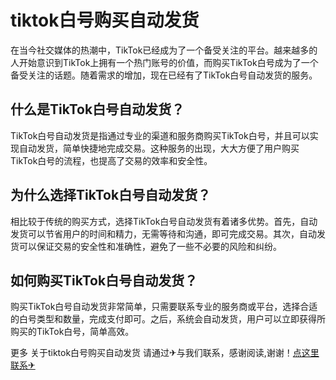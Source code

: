 # tiktok白号购买自动发货

在当今社交媒体的热潮中，TikTok已经成为了一个备受关注的平台。越来越多的人开始意识到TikTok上拥有一个热门账号的价值，而购买TikTok白号成为了一个备受关注的话题。随着需求的增加，现在已经有了TikTok白号自动发货的服务。

## 什么是TikTok白号自动发货？

TikTok白号自动发货是指通过专业的渠道和服务商购买TikTok白号，并且可以实现自动发货，简单快捷地完成交易。这种服务的出现，大大方便了用户购买TikTok白号的流程，也提高了交易的效率和安全性。

## 为什么选择TikTok白号自动发货？

相比较于传统的购买方式，选择TikTok白号自动发货有着诸多优势。首先，自动发货可以节省用户的时间和精力，无需等待和沟通，即可完成交易。其次，自动发货可以保证交易的安全性和准确性，避免了一些不必要的风险和纠纷。

## 如何购买TikTok白号自动发货？

购买TikTok白号自动发货非常简单，只需要联系专业的服务商或平台，选择合适的白号类型和数量，完成支付即可。之后，系统会自动发货，用户可以立即获得所购买的TikTok白号，简单高效。

更多 关于tiktok白号购买自动发货 请通过✈与我们联系，感谢阅读,谢谢！[点这里联系✈](https://b.k02.cc)
